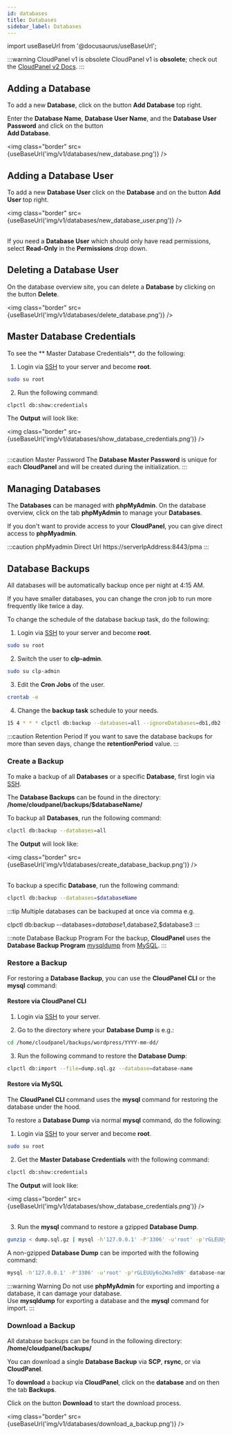 ```yaml
---
id: databases
title: Databases
sidebar_label: Databases
---
```


import useBaseUrl from '@docusaurus/useBaseUrl';

:::warning CloudPanel v1 is obsolete
CloudPanel v1 is **obsolete**; check out the [CloudPanel v2 Docs](https://www.cloudpanel.io/docs/v2/introduction/).
:::

## Adding a Database

To add a new **Database**, click on the button **Add Database** top right.

Enter the **Database Name**, **Database User Name**, and the **Database User Password** and
click on the button <br /> **Add Database**.

<img class="border" src={useBaseUrl('img/v1/databases/new_database.png')} />

## Adding a Database User

To add a new **Database User** click on the **Database** and on the button **Add User** top right.

<img class="border" src={useBaseUrl('img/v1/databases/new_database_user.png')} /> <br /> <br />

If you need a **Database User** which should only have read permissions, select **Read-Only** in the **Permissions** drop down.

## Deleting a Database User

On the database overview site, you can delete a **Database** by clicking on the button **Delete**.

<img class="border" src={useBaseUrl('img/v1/databases/delete_database.png')} />

## Master Database Credentials

To see the ** Master Database Credentials**, do the following:

1) Login via [SSH](users#ssh-login) to your server and become **root**.

```bash
sudo su root
```

2) Run the following command:

```bash
clpctl db:show:credentials
```

The **Output** will look like:

<img class="border" src={useBaseUrl('img/v1/databases/show_database_credentials.png')} /> <br /> <br />

:::caution Master Password
The **Database Master Password** is unique for each **CloudPanel** and will be created during the initialization.
:::

## Managing Databases

The **Databases** can be managed with **phpMyAdmin**. On the database overview, click on the tab **phpMyAdmin** to manage
your **Databases**.

If you don't want to provide access to your **CloudPanel**, you can give direct access to **phpMyadmin**.

:::caution phpMyadmin Direct Url
https://serverIpAddress:8443/pma
:::

## Database Backups

All databases will be automatically backup once per night at 4:15 AM.

If you have smaller databases, you can change the cron job to run more frequently like twice a day. 

To change the schedule of the database backup task, do the following:

1) Login via [SSH](users#ssh-login) to your server and become **root**.

```bash
sudo su root
```

2) Switch the user to **clp-admin**.

```bash
sudo su clp-admin
```

3) Edit the **Cron Jobs** of the user.

```bash
crontab -e
```

4) Change the **backup task** schedule to your needs.

```bash
15 4 * * * clpctl db:backup --databases=all --ignoreDatabases=db1,db2 --retentionPeriod=7 &> /dev/null
```

:::caution Retention Period
If you want to save the database backups for more than seven days, change the **retentionPeriod** value.
:::

### Create a Backup

To make a backup of all **Databases** or a specific **Database**, first login via [SSH](users#ssh-login).

The **Database Backups** can be found in the directory: **/home/cloudpanel/backups/$databaseName/**

To backup all **Databases**, run the following command:

```bash
clpctl db:backup --databases=all
```

The **Output** will look like:

<img class="border" src={useBaseUrl('img/v1/databases/create_database_backup.png')} /> <br /> <br />

To backup a specific **Database**, run the following command:

```bash
clpctl db:backup --databases=$databaseName
```

:::tip
Multiple databases can be backuped at once via comma e.g. <br />

clpctl db:backup --databases=$database1,$database2,$database3
:::

:::note Database Backup Program
For the backup, **CloudPanel** uses the **Database Backup Program** [mysqldump](https://dev.mysql.com/doc/refman/8.0/en/mysqldump.html) from [MySQL](https://www.mysql.com/).
:::

### Restore a Backup

For restoring a **Database Backup**, you can use the **CloudPanel CLI** or the **mysql** command:

#### Restore via CloudPanel CLI

1) Login via [SSH](users#ssh-login) to your server.

2) Go to the directory where your **Database Dump** is e.g.:

```bash
cd /home/cloudpanel/backups/wordpress/YYYY-mm-dd/
```

3) Run the following command to restore the **Database Dump**:

```bash
clpctl db:import --file=dump.sql.gz --database=database-name
```

#### Restore via MySQL

The **CloudPanel CLI** command uses the **mysql** command for restoring the database under the hood.

To restore a **Database Dump** via normal **mysql** command, do the following:

1) Login via [SSH](users#ssh-login) to your server and become **root**.

```bash
sudo su root
```

2) Get the **Master Database Credentials** with the following command:

```bash
clpctl db:show:credentials
```

The **Output** will look like:

<img class="border" src={useBaseUrl('img/v1/databases/show_database_credentials.png')} /> <br /> <br />

3) Run the **mysql** command to restore a gzipped **Database Dump**.

```bash
gunzip < dump.sql.gz | mysql -h'127.0.0.1' -P'3306' -u'root' -p'rGLEUUy6o2Wa7eBN' database-name
```

A non-gzipped **Database Dump** can be imported with the following command:

```bash
mysql -h'127.0.0.1' -P'3306' -u'root' -p'rGLEUUy6o2Wa7eBN' database-name < dump.sql
```

:::warning Warning
Do not use **phpMyAdmin** for exporting and importing a database, it can damage your database. <br />
Use **mysqldump** for exporting a database and the **mysql** command for import.
:::

### Download a Backup

All database backups can be found in the following directory: **/home/cloudpanel/backups/**

You can download a single **Database Backup** via **SCP**, **rsync**, or via **CloudPanel**.

To **download** a backup via **CloudPanel**, click on the **database** and on then the tab **Backups**.

Click on the button **Download** to start the download process.

<img class="border" src={useBaseUrl('img/v1/databases/download_a_backup.png')} />